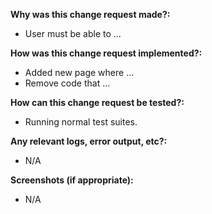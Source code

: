 **Why was this change request made?:**

- User must be able to ...

**How was this change request implemented?:**

- Added new page where ...
- Remove code that ...

**How can this change request be tested?:**

- Running normal test suites.

**Any relevant logs, error output, etc?:**

- N/A

**Screenshots (if appropriate):**

- N/A
